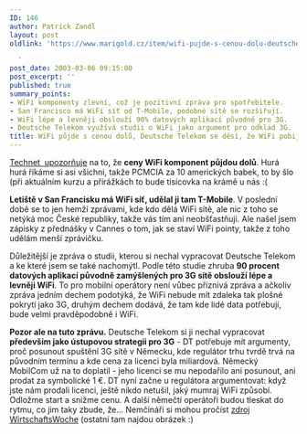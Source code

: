 ```yaml
---
ID: 146
author: Patrick Zandl
layout: post
oldlink: 'https://www.marigold.cz/item/wifi-pujde-s-cenou-dolu-deutsche-telekom-se-desi-ze-wifi-pobije-3g

  '
post_date: 2003-03-06 09:15:00
post_excerpt: ''
published: true
summary_points:
- WiFi komponenty zlevní, což je pozitivní zpráva pro spotřebitele.
- San Francisco má WiFi síť od T-Mobile, podobné sítě se rozšiřují.
- WiFi lépe a levněji obslouží 90% datových aplikací původně pro 3G.
- Deutsche Telekom využívá studii o WiFi jako argument pro odklad 3G.
title: WiFi půjde s cenou dolů, Deutsche Telekom se děsí, že WiFi pobije 3G
---
```


<p>
<A href="http://www.technet.cz/zprava.html?zprava=21429" target=_blank>Technet &#160;upozorňuje</A> na to, že <STRONG>ceny WiFi komponent půjdou dolů</STRONG>. Hurá hurá říkáme si asi všichni, takže PCMCIA za 10 amerických babek, to by šlo (při aktuálním kurzu a přirážkách to bude tisícovka na krámě u nás :(</p>

<p>
<STRONG>Letiště v San Francisku má WiFi síť, udělal ji tam T-Mobile</STRONG>. V poslední době se to jen hemží zprávami, kde kdo dělá WiFi sítě, ale nic z toho se netýká moc České republiky, takže vás tím ani neobšťastňuji. Ale našel jsem zápisky z přednášky v Cannes o tom, jak se staví WiFi pointy, takže z toho udělám menší zprávičku. </p>

<p>
Důležitější je zpráva o studii, kterou si nechal vypracovat Deutsche Telekom a ke které jsem se také nachomýtl. Podle této studie zhruba <STRONG>90 procent datových aplikací původně zamýšlených pro 3G sítě obslouží lépe a levněji WiFi</STRONG>. To pro mobilní operátory není vůbec příznivá zpráva a ačkoliv zpráva jedním dechem podotýká, že WiFi nebude mít zdaleka tak plošné pokrytí jako 3G, druhým dechem dodává, že tam kde lidé data potřebují, bude velmi pravděpodobně i WiFi. </p>

<p>
<STRONG>Pozor ale na tuto zprávu.</STRONG> Deutsche Telekom si ji nechal vypracovat <STRONG>především jako ústupovou strategii pro 3G</STRONG> - DT potřebuje mít argumenty, proč posunout spuštění 3G sítě v Německu, kde regulátor trhu tvrdě trvá na původním termínu a kde cena za licenci byla miliardová. Německý MobilCom už na to doplatil - jeho licenci se mu nepodařilo ani posunout, ani prodat za symbolické 1 &#8364;. DT nyní začne u regulátora argumentovat: když jste nám prodali licenci, ještě nikdo netušil, jaký mumraj WiFi způsobí. Odložme start a snižme cenu. A další němečtí operátoři budou tleskat do rytmu, co jim taky zbude, že... Nemčináři si mohou pročíst <A href="http://www.wiwo.de/pswiwo/fn/ww2/sfn/buildww/cn/cn_artikel/id/156/id/13924/SH/0/depot/0/bt/2/index.html" target=_blank>zdroj WirtschaftsWoche</A> (ostatní tam najdou obrázek :)</p>